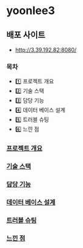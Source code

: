 # yoonlee3

## 배포 사이트
- http://3.39.192.82:8080/

### 목차
- 1️⃣ 프로젝트 개요
- 2️⃣ 기술 스택
- 3️⃣ 담당 기능
- 4️⃣ 데이터 베이스 설계
- 5️⃣ 트러블 슈팅
- 6️⃣ 느낀 점  

### [프로젝트 개요](#프로젝트-개요)

### [기술 스택](#기술-스택)

### [담당 기능](#담당-기능)

### [데이터 베이스 설계](#데이터-베이스-설계)

### [트러블 슈팅](#트러블-슈팅)

### [느낀 점](#느낀-점)
